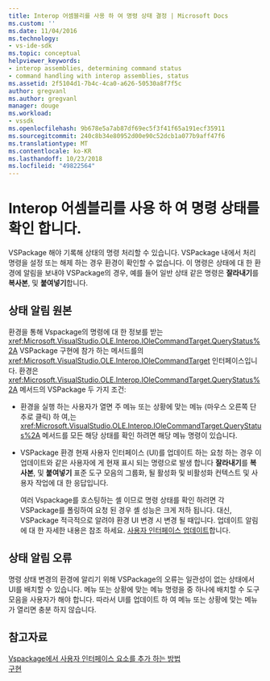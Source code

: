 ```yaml
---
title: Interop 어셈블리를 사용 하 여 명령 상태 결정 | Microsoft Docs
ms.custom: ''
ms.date: 11/04/2016
ms.technology:
- vs-ide-sdk
ms.topic: conceptual
helpviewer_keywords:
- interop assemblies, determining command status
- command handling with interop assemblies, status
ms.assetid: 2f5104d1-7b4c-4ca0-a626-50530a8f7f5c
author: gregvanl
ms.author: gregvanl
manager: douge
ms.workload:
- vssdk
ms.openlocfilehash: 9b678e5a7ab87df69ec5f3f41f65a191ecf35911
ms.sourcegitcommit: 240c8b34e80952d00e90c52dcb1a077b9aff47f6
ms.translationtype: MT
ms.contentlocale: ko-KR
ms.lasthandoff: 10/23/2018
ms.locfileid: "49822564"
---
```

# <a name="determine-command-status-by-using-interop-assemblies"></a>Interop 어셈블리를 사용 하 여 명령 상태를 확인 합니다.
VSPackage 해야 기록해 상태의 명령 처리할 수 있습니다. VSPackage 내에서 처리 명령을 설정 또는 해제 하는 경우 환경이 확인할 수 없습니다. 이 명령은 상태에 대 한 환경에 알림을 보내야 VSPackage의 경우, 예를 들어 일반 상태 같은 명령은 **잘라내기**를 **복사본**, 및 **붙여넣기**합니다.  
  
## <a name="status-notification-sources"></a>상태 알림 원본  
 환경을 통해 Vspackage의 명령에 대 한 정보를 받는 <xref:Microsoft.VisualStudio.OLE.Interop.IOleCommandTarget.QueryStatus%2A> VSPackage 구현에 참가 하는 메서드를의 <xref:Microsoft.VisualStudio.OLE.Interop.IOleCommandTarget> 인터페이스입니다. 환경은 <xref:Microsoft.VisualStudio.OLE.Interop.IOleCommandTarget.QueryStatus%2A> 메서드의 VSPackage 두 가지 조건:  
  
- 환경을 실행 하는 사용자가 열면 주 메뉴 또는 상황에 맞는 메뉴 (마우스 오른쪽 단추로 클릭) 하 여,는 <xref:Microsoft.VisualStudio.OLE.Interop.IOleCommandTarget.QueryStatus%2A> 메서드를 모든 해당 상태를 확인 하려면 해당 메뉴 명령이 있습니다.  
  
- VSPackage 환경 현재 사용자 인터페이스 (UI)를 업데이트 하는 요청 하는 경우 이 업데이트와 같은 사용자에 게 현재 표시 되는 명령으로 발생 합니다 **잘라내기**를 **복사본**, 및 **붙여넣기** 표준 도구 모음의 그룹화, 될 활성화 및 비활성화 컨텍스트 및 사용자 작업에 대 한 응답입니다.  
  
  여러 Vspackage를 호스팅하는 셸 이므로 명령 상태를 확인 하려면 각 VSPackage를 폴링하여 요청 된 경우 셸 성능은 크게 저하 됩니다. 대신, VSPackage 적극적으로 알려야 환경 UI 변경 시 변경 될 때입니다. 업데이트 알림에 대 한 자세한 내용은 참조 하세요. [사용자 인터페이스 업데이트](../../extensibility/updating-the-user-interface.md)합니다.  
  
## <a name="status-notification-failure"></a>상태 알림 오류  
 명령 상태 변경의 환경에 알리기 위해 VSPackage의 오류는 일관성이 없는 상태에서 UI를 배치할 수 있습니다. 메뉴 또는 상황에 맞는 메뉴 명령을 중 하나에 배치할 수 도구 모음을 사용자가 해야 합니다. 따라서 UI를 업데이트 하 여 메뉴 또는 상황에 맞는 메뉴가 열리면 충분 하지 않습니다.  
  
## <a name="see-also"></a>참고자료  
 [Vspackage에서 사용자 인터페이스 요소를 추가 하는 방법](../../extensibility/internals/how-vspackages-add-user-interface-elements.md)   
 [구현](../../extensibility/internals/command-implementation.md)